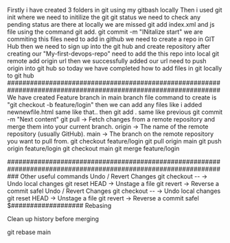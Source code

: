 Firstly i have created 3 folders in git using my gitbash locally
Then i used git init where we need to initilize the git 
git status we need to check any pending status are there at locally we are missed
git add index.xml and js file using the command git add.
git commit -m "INitalize start" we are commiting this files need to add in github
we need to create a repo in GIT Hub then we need to sign up into the git hub and create repository
after creating our "My-first-devops-repo" need to add the this repo into local
git remote add origin url
then we successfully added our url need to push origin into git hub
so today we have completed how to add files in git locally to git hub
################################################################################################################
We have created Feature branch in main branch file
command to create is "git checkout -b feature/login"
then we can add any files like i added newnewfile.html same like that..
then git add . same like previous
git commit -m "Next content"
git pull → Fetch changes from a remote repository and merge them into your current branch.
origin → The name of the remote repository (usually GitHub).
main → The branch on the remote repository you want to pull from.
git checkout feature/login
git pull origin main
git push origin feature/login
git checkout main
git merge feature/login


###################################################################################################################
Other useful commands
Undo / Revert Changes
git checkout -- <file> → Undo local changes
git reset HEAD <file> → Unstage a file
git revert <commit> → Reverse a commit safel
Undo / Revert Changes
git checkout -- <file> → Undo local changes
git reset HEAD <file> → Unstage a file
git revert <commit> → Reverse a commit safel
$###################
Rebasing

Clean up history before merging

git rebase main
